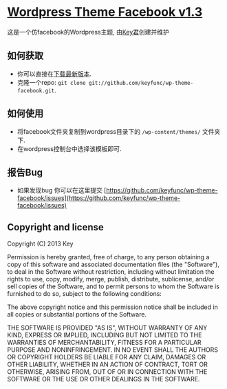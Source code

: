 # [Wordpress Theme Facebook v1.3](https://github.com/keyfunc/wp-theme-facebook)

这是一个仿facebook的Wordpress主题, 由[Key君](http://uloli.com/)创建并维护

## 如何获取

* 你可以直接在[下载最新版本](https://github.com/keyfunc/wp-theme-facebook/archive/master.zip).
* 克隆一个repo: `git clone git://github.com/keyfunc/wp-theme-facebook.git`.


## 如何使用

* 将facebook文件夹复制到wordpress目录下的 `/wp-content/themes/` 文件夹下.
* 在wordpress控制台中选择该模板即可.

## 报告Bug

* 如果发现bug 你可以在这里提交 [https://github.com/keyfunc/wp-theme-facebook/issues](https://github.com/keyfunc/wp-theme-facebook/issues)

## Copyright and license

Copyright (C) 2013 Key

Permission is hereby granted, free of charge, to any person obtaining a copy of this software and associated documentation files (the "Software"), to deal in the Software without restriction, including without limitation the rights to use, copy, modify, merge, publish, distribute, sublicense, and/or sell copies of the Software, and to permit persons to whom the Software is furnished to do so, subject to the following conditions:

The above copyright notice and this permission notice shall be included in all copies or substantial portions of the Software.

THE SOFTWARE IS PROVIDED "AS IS", WITHOUT WARRANTY OF ANY KIND, EXPRESS OR IMPLIED, INCLUDING BUT NOT LIMITED TO THE WARRANTIES OF MERCHANTABILITY, FITNESS FOR A PARTICULAR PURPOSE AND NONINFRINGEMENT. IN NO EVENT SHALL THE AUTHORS OR COPYRIGHT HOLDERS BE LIABLE FOR ANY CLAIM, DAMAGES OR OTHER LIABILITY, WHETHER IN AN ACTION OF CONTRACT, TORT OR OTHERWISE, ARISING FROM, OUT OF OR IN CONNECTION WITH THE SOFTWARE OR THE USE OR OTHER DEALINGS IN THE SOFTWARE.